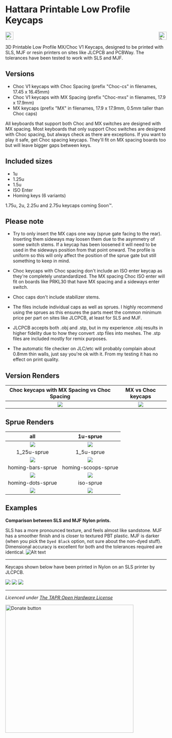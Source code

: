 
# Hattara Printable Low Profile Keycaps

<a href="https://tapr.org/the-tapr-open-hardware-license/"><img src="https://img.shields.io/badge/Licence-TAPR OHL-brightgreen" alt="Licence" height="25"/></a><a href="https://www.paypal.com/donate/?hosted_button_id=LNPV4WR7C95VA"><img src="https://img.shields.io/badge/Donate-PayPal-blue" alt="Donate button" align="right" height="25"/></a>


3D Printable Low Profile MX/Choc V1 Keycaps, designed to be printed with SLS, MJF or resin printers on sites like JLCPCB and PCBWay. The tolerances have been tested to work with SLS and MJF.

## Versions

* Choc V1 keycaps with Choc Spacing (prefix "Choc-cs" in filenames, 17.45 x 16.45mm)
* Choc V1 keycaps with MX Spacing (prefix "Choc-mxs" in filenames, 17.9 x 17.9mm)
* MX keycaps (prefix "MX" in filenames, 17.9 x 17.9mm, 0.5mm taller than Choc caps)

All keyboards that support both Choc and MX switches are designed with MX spacing. Most keyboards that only support Choc switches are designed with Choc spacing, but always check as there are exceptions. If you want to play it safe, get Choc spacing keycaps. They'll fit on MX spacing boards too but will leave bigger gaps between keys.

## Included sizes

* 1u
* 1.25u
* 1.5u
* ISO Enter
* Homing keys (6 variants)

1.75u, 2u, 2.25u and 2.75u keycaps coming Soon™.

## Please note

* Try to only insert the MX caps one way (sprue gate facing to the rear). Inserting them sideways may loosen them due to the asymmetry of some switch stems. If a keycap has been loosened it will need to be used in the sideways position from that point onward. The profile is uniform so this will only affect the position of the sprue gate but still something to keep in mind.

* Choc keycaps with Choc spacing don't include an ISO enter keycap as they're completely unstandardized. The MX spacing Choc ISO enter will fit on boards like PRKL30 that have MX spacing and a sideways enter switch.

* Choc caps don't include stabilizer stems.

* The files include individual caps as well as sprues. I highly recommend using the sprues as this ensures the parts meet the common minimum price per part on sites like JLCPCB, at least for SLS and MJF.

* JLCPCB accepts both .obj and .stp, but in my experience .obj results in higher fidelity due to how they convert .stp files into meshes. The .stp files are included mostly for remix purposes.

* The automatic file checker on JLC/etc will probably complain about 0.8mm thin walls, just say you're ok with it. From my testing it has no effect on print quality.

## Version Renders

Choc keycaps with MX Spacing vs Choc Spacing       |  MX vs Choc keycaps
:-------------------------:|:-------------------------:
 ![](_Images/versions%201.png) | ![](_Images/versions%202.png)

## Sprue Renders

all            |  1u-sprue
:-------------------------:|:-------------------------:
![](_Images/renders%201.png) |  ![](_Images/renders%202.png)
1_25u-sprue  | 1_5u-sprue
![](_Images/renders%203.png) |  ![](_Images/renders%204.png)
homing-bars-sprue | homing-scoops-sprue
![](_Images/renders%206.png) | ![](_Images/renders%208.png) 
homing-dots-sprue | iso-sprue
![](_Images/renders%207.png) | ![](_Images/renders%205.png)

## Examples

**Comparison between SLS and MJF Nylon prints.**

SLS has a more pronounced texture, and feels almost like sandstone. MJF has a smoother finish and is closer to textured PBT plastic. MJF is darker (when you pick the `Dyed Black` option, not sure about the non-dyed stuff). Dimensional accuracy is excellent for both and the tolerances required are identical.
![Alt text](./_Images/sls-mjf.jpg)

---

Keycaps shown below have been printed in Nylon on an SLS printer by JLCPCB.

![](_Images/example%201.jpeg)
![](_Images/example%202.jpeg)
![](_Images/example%203.png)

---

_Licenced under [The TAPR Open Hardware License](https://tapr.org/the-tapr-open-hardware-license/)_

<a href="https://www.paypal.com/donate/?hosted_button_id=LNPV4WR7C95VA"><img src="https://github.com/andreostrovsky/donate-with-paypal/raw/master/dark.svg" alt="Donate button" width="400px"></a>
